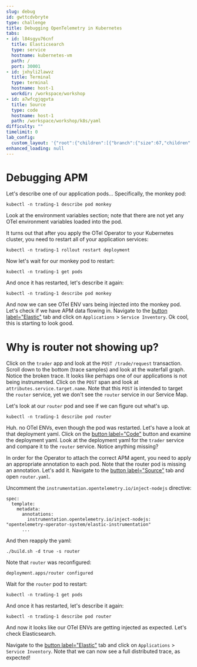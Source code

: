 ```yaml
---
slug: debug
id: gwttcdvbryte
type: challenge
title: Debugging OpenTelemetry in Kubernetes
tabs:
- id: l84sgyu76cnf
  title: Elasticsearch
  type: service
  hostname: kubernetes-vm
  path: /
  port: 30001
- id: jxhyli2lawvz
  title: Terminal
  type: terminal
  hostname: host-1
  workdir: /workspace/workshop
- id: a7wfcgjqgvta
  title: Source
  type: code
  hostname: host-1
  path: /workspace/workshop/k8s/yaml
difficulty: ""
timelimit: 0
lab_config:
  custom_layout: '{"root":{"children":[{"branch":{"size":67,"children":[{"leaf":{"tabs":["cvuhdep6nf7c","tcgpla2ouph4"],"activeTabId":"cvuhdep6nf7c","size":82}},{"leaf":{"tabs":["wtymmwmcwnup"],"activeTabId":"wtymmwmcwnup","size":15}}]}},{"leaf":{"tabs":["assignment"],"activeTabId":"assignment","size":31}}],"orientation":"Horizontal"}}'
enhanced_loading: null
---
```

# Debugging APM

Let's describe one of our application pods... Specifically, the monkey pod:
```bash,run
kubectl -n trading-1 describe pod monkey
```
Look at the environment variables section; note that there are not yet any OTel environment variables loaded into the pod.

It turns out that after you apply the OTel Operator to your Kubernetes cluster, you need to restart all of your application services:
```bash,run
kubectl -n trading-1 rollout restart deployment
```

Now let's wait for our monkey pod to restart:
```bash,run
kubectl -n trading-1 get pods
```

And once it has restarted, let's describe it again:
```bash,run
kubectl -n trading-1 describe pod monkey
```

And now we can see OTel ENV vars being injected into the monkey pod. Let's check if we have APM data flowing in. Navigate to the [button label="Elastic"](tab-0) tab and click on `Applications` > `Service Inventory`. Ok cool, this is starting to look good. 

# Why is router not showing up?

Click on the `trader` app and look at the `POST /trade/request` transaction. Scroll down to the bottom (trace samples) and look at the waterfall graph. Notice the broken trace. It looks like perhaps one of our applications is not being instrumented. Click on the `POST` span and look at `attributes.service.target.name`. Note that this `POST` is intended to target the `router` service, yet we don't see the `router` service in our Service Map.

Let's look at our `router` pod and see if we can figure out what's up.
```bash,run
kubectl -n trading-1 describe pod router
```

Huh. no OTel ENVs, even though the pod was restarted. Let's have a look at that deployment yaml. Click on the [button label="Code"](tab-2) button and examine the deployment yaml. Look at the deployment yaml for the `trader` service and compare it to the `router` service. Notice anything missing?

In order for the Operator to attach the correct APM agent, you need to apply an appropriate annotation to each pod. Note that the router pod is missing an annotation. Let's add it.  Navigate to the [button label="Source"](tab-2) tab and open `router.yaml`.

Uncomment the `instrumentation.opentelemetry.io/inject-nodejs` directive:

```
spec:
  template:
    metadata:
      annotations:
        instrumentation.opentelemetry.io/inject-nodejs: "opentelemetry-operator-system/elastic-instrumentation"
      ...
```
And then reapply the yaml:
```bash,run
./build.sh -d true -s router
```

Note that `router` was reconfigured:
```
deployment.apps/router configured
```

Wait for the `router` pod to restart:
```bash,run
kubectl -n trading-1 get pods
```

And once it has restarted, let's describe it again:
```bash,run
kubectl -n trading-1 describe pod router
```

And now it looks like our OTel ENVs are getting injected as expected. Let's check Elasticsearch. 

Navigate to the [button label="Elastic"](tab-0) tab and click on `Applications` > `Service Inventory`. Note that we can now see a full distributed trace, as expected!

